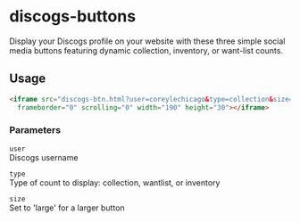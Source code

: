 discogs-buttons
===============

Display your Discogs profile on your website with these three simple social media buttons featuring dynamic collection, inventory, or want-list counts.

Usage
-----



``` html
<iframe src="discogs-btn.html?user=coreylechicago&type=collection&size=large" allowtransparency="true" 
  frameborder="0" scrolling="0" width="190" height="30"></iframe>
```

### Parameters

`user`<br>
Discogs username<br>

`type`<br>
Type of count to display: collection, wantlist, or inventory<br>

`size`<br>
Set to 'large' for a larger button<br>